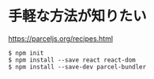 # 手軽な方法が知りたい

https://parceljs.org/recipes.html

```
$ npm init
$ npm install --save react react-dom
$ npm install --save-dev parcel-bundler
```
